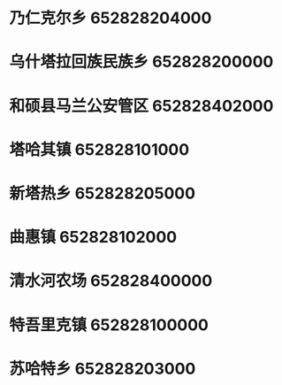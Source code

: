 # 乃仁克尔乡 652828204000
# 乌什塔拉回族民族乡 652828200000
# 和硕县马兰公安管区 652828402000
# 塔哈其镇 652828101000
# 新塔热乡 652828205000
# 曲惠镇 652828102000
# 清水河农场 652828400000
# 特吾里克镇 652828100000
# 苏哈特乡 652828203000
